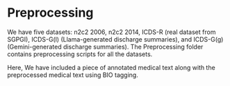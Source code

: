 # Preprocessing
We have five datasets: n2c2 2006, n2c2 2014, ICDS-R (real dataset from SGPGI), ICDS-G(l) (Llama-generated discharge summaries), and ICDS-G(g) (Gemini-generated discharge summaries). The Preprocessing folder contains preprocessing scripts for all the datasets.

Here, We have included a piece of annotated medical text along with the preprocessed medical text using BIO tagging.  